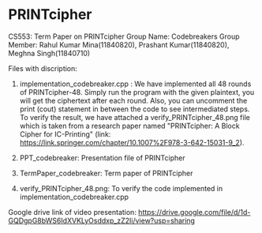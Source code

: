 # PRINTcipher
CS553: Term Paper on PRINTcipher
Group Name: Codebreakers
Group Member: Rahul Kumar Mina(11840820), Prashant Kumar(11840820), Meghna Singh(11840710)

Files with discription:
1) implementation_codebreaker.cpp : We have implemented all 48 rounds of PRINTcipher-48. Simply run the program with the given plaintext, you will get the 
    ciphertext after each round. Also, you can uncomment the print (cout) statement in between the code to see intermediated steps. To verify the result,
    we have attached a verify_PRINTcipher_48.png file which is taken from a research paper named "PRINTcipher: A Block Cipher for IC-Printing"
    (link: https://link.springer.com/chapter/10.1007%2F978-3-642-15031-9_2).
    
2) PPT_codebreaker: Presentation file of PRINTcipher

3) TermPaper_codebreaker: Term paper of PRINTcipher

4) verify_PRINTcipher_48.png: To verify the code implemented in implementation_codebreaker.cpp


Google drive link of video presentation: https://drive.google.com/file/d/1d-GQDgpG8bWS6IdXVKLyOsddxp_zZ2Ii/view?usp=sharing
